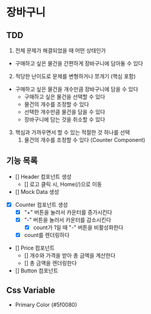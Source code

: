 # 장바구니

## TDD

1. 전체 문제가 해결되었을 때 어떤 상태인가

- 구매하고 싶은 물건을 간편하게 장바구니에 담아둘 수 있다

2. 적당한 난이도로 문제를 변형하거나 쪼개기 (핵심 포함)

- 구매하고 싶은 물건을 개수만큼 장바구니에 담을 수 있다
  - 구매하고 싶은 물건을 선택할 수 있다
  - 물건의 개수를 조정할 수 있다
  - 선택한 개수만큼 물건을 담을 수 있다
  - 장바구니에 담는 것을 취소할 수 있다

3. 핵심과 가까우면서 할 수 있는 적절한 것 하나를 선택
   1. 물건의 개수를 조정할 수 있다 (Counter Component)

## 기능 목록

- [] Header 컴포넌트 생성
  - [] 로고 클릭 시, Home(/)으로 이동
- [] Mock Data 생성
- [x] Counter 컴포넌트 생성
  - [x] "+" 버튼을 눌러서 카운터를 증가시킨다
  - [x] "-" 버튼을 눌러서 카운터를 감소시킨다
    - [x] count가 1일 때 "-" 버튼을 비활성화한다
  - [x] count를 렌더링하다
- [] Price 컴포넌트
  - [] 개수와 가격을 받아 총 금액을 계산한다
  - [] 총 금액을 렌더링한다
- [] Button 컴포넌트

## Css Variable

- Primary Color (#5f0080)
